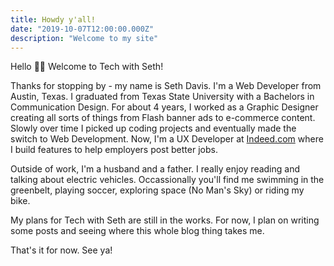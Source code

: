 ```yaml
---
title: Howdy y'all!
date: "2019-10-07T12:00:00.000Z"
description: "Welcome to my site"
---
```


Hello 👋🏻 Welcome to Tech with Seth!

Thanks for stopping by - my name is Seth Davis. I'm a Web Developer from Austin, Texas. I graduated from Texas State University with a Bachelors in Communication Design. For about 4 years, I worked as a Graphic Designer creating all sorts of things from Flash banner ads to e-commerce content. Slowly over time I picked up coding projects and eventually made the switch to Web Development. Now, I'm a UX Developer at [Indeed.com](https://www.indeed.com/hire) where I build features to help employers post better jobs.

Outside of work, I'm a husband and a father. I really enjoy reading and talking about electric vehicles. Occassionally you'll find me swimming in the greenbelt, playing soccer, exploring space (No Man's Sky) or riding my bike.

My plans for Tech with Seth are still in the works. For now, I plan on writing some posts and seeing where this whole blog thing takes me.

That's it for now. See ya!